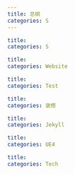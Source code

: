 ```yaml
---
title: 总纲
categories: S
---
```


```yaml
title:
categories: S
```

```yaml
title:
categories: Website
```

```yaml
title:
categories: Test
```

```yaml
title:
categories: 装修
```

```yaml
title:
categories: Jekyll
```

```yaml
title:
categories: UE4
```

```yaml
title:
categories: Tech
```


